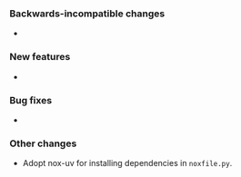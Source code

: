 <!-- Delete the sections that don't apply -->

### Backwards-incompatible changes

-

### New features

-

### Bug fixes

-

### Other changes

- Adopt nox-uv for installing dependencies in `noxfile.py`.
